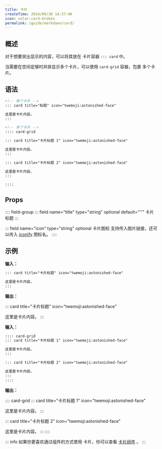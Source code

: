 ```yaml
---
title: 卡片
createTime: 2024/09/30 14:37:40
icon: solar:card-broken
permalink: /guide/markdown/card/
---
```


## 概述

对于想要突出显示的内容，可以将其放在 卡片容器 `::: card` 中。

当需要在空间足够时并排显示多个卡片，可以使用 `card-grid` 容器，包裹 多个卡片。

## 语法

```md
<!-- 单个卡片 -->
::: card title="标题" icon="twemoji:astonished-face"

这里是卡片内容。
:::

<!-- 多个卡片 -->
:::: card-grid

::: card title="卡片标题 1" icon="twemoji:astonished-face"

这里是卡片内容。
:::

::: card title="卡片标题 2" icon="twemoji:astonished-face"

这里是卡片内容。
:::

::::
```

## Props

:::: field-group
::: field name="title" type="string" optional default="''"
卡片标题
:::

::: field name="icon" type="string" optional
卡片图标 支持传入图片链接，还可以传入 [iconify](https://icon-sets.iconify.design/) 图标名。
::::

## 示例

**输入：**

```md
::: card title="卡片标题" icon="twemoji:astonished-face"

这里是卡片内容。
:::
```

**输出：**

::: card title="卡片标题" icon="twemoji:astonished-face"

这里是卡片内容。
:::

**输入：**

```md
:::: card-grid
::: card title="卡片标题 1" icon="twemoji:astonished-face"

这里是卡片内容。
:::

::: card title="卡片标题 2" icon="twemoji:astonished-face"

这里是卡片内容。
:::
::::
```

**输出：**

:::: card-grid
::: card title="卡片标题 1" icon="twemoji:astonished-face"

这里是卡片内容。
:::

::: card title="卡片标题 2" icon="twemoji:astonished-face"

这里是卡片内容。
:::
::::

::: info
如果你更喜欢通过组件的方式使用 卡片，你可以查看 [卡片组件](/guide/features/component/#card) 。
:::

